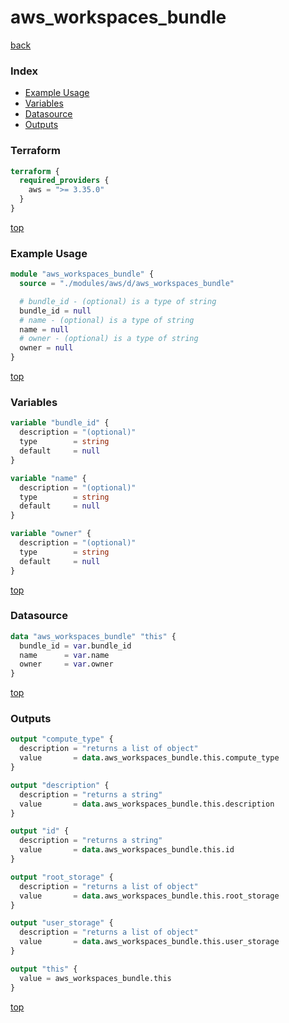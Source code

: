 # aws_workspaces_bundle

[back](../aws.md)

### Index

- [Example Usage](#example-usage)
- [Variables](#variables)
- [Datasource](#datasource)
- [Outputs](#outputs)

### Terraform

```terraform
terraform {
  required_providers {
    aws = ">= 3.35.0"
  }
}
```

[top](#index)

### Example Usage

```terraform
module "aws_workspaces_bundle" {
  source = "./modules/aws/d/aws_workspaces_bundle"

  # bundle_id - (optional) is a type of string
  bundle_id = null
  # name - (optional) is a type of string
  name = null
  # owner - (optional) is a type of string
  owner = null
}
```

[top](#index)

### Variables

```terraform
variable "bundle_id" {
  description = "(optional)"
  type        = string
  default     = null
}

variable "name" {
  description = "(optional)"
  type        = string
  default     = null
}

variable "owner" {
  description = "(optional)"
  type        = string
  default     = null
}
```

[top](#index)

### Datasource

```terraform
data "aws_workspaces_bundle" "this" {
  bundle_id = var.bundle_id
  name      = var.name
  owner     = var.owner
}
```

[top](#index)

### Outputs

```terraform
output "compute_type" {
  description = "returns a list of object"
  value       = data.aws_workspaces_bundle.this.compute_type
}

output "description" {
  description = "returns a string"
  value       = data.aws_workspaces_bundle.this.description
}

output "id" {
  description = "returns a string"
  value       = data.aws_workspaces_bundle.this.id
}

output "root_storage" {
  description = "returns a list of object"
  value       = data.aws_workspaces_bundle.this.root_storage
}

output "user_storage" {
  description = "returns a list of object"
  value       = data.aws_workspaces_bundle.this.user_storage
}

output "this" {
  value = aws_workspaces_bundle.this
}
```

[top](#index)
